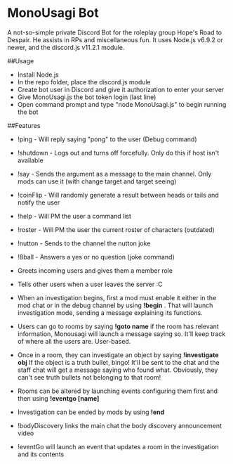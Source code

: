 # MonoUsagi Bot
A not-so-simple private Discord Bot for the roleplay group Hope's Road to Despair.
He assists in RPs and miscellaneous fun.
It uses Node.js v6.9.2 or newer, and the discord.js v11.2.1 module.

##Usage
* Install Node.js
* In the repo folder, place the discord.js module
* Create bot user in Discord and give it authorization to enter your server
* Give MonoUsagi.js the bot token login (last line)
* Open command prompt and type "node MonoUsagi.js" to begin running the bot

##Features
* !ping         - Will reply saying "pong" to the user (Debug command)
* !shutdown     - Logs out and turns off forcefully. Only do this if host isn't available
* !say          - Sends the argument as a message to the main channel. Only mods can use it (with change target and target seeing)
* !coinFlip     - Will randomly generate a result between heads or tails and notify the user
* !help         - Will PM the user a command list
* !roster       - Will PM the user the current roster of characters (outdated)
* !nutton       - Sends to the channel the nutton joke
* !8ball        - Answers a yes or no question (joke command)

* Greets incoming users and gives them a member role
* Tells other users when a user leaves the server :C

* When an investigation begins, first a mod must enable it either in the mod chat or in the debug channel by using **!begin** . That will launch investigation mode, sending a message explaining its functions.
* Users can go to rooms by saying **!goto name** if the room has relevant information, Monousagi will launch a message saying so. It'll keep track of where all the users are. User-based.
* Once in a room, they can investigate an object by saying **!investigate obj** If the object is a truth bullet, bingo! It'll be sent to the chat and the staff chat will get a message saying who found what. Obviously, they can't see truth bullets not belonging to that room!
* Rooms can be altered by launching events configuring them first and then using **!eventgo [name]**
* Investigation can be ended by mods by using **!end**
* !bodyDiscovery links the main chat the body discovery announcement video
* !eventGo will launch an event that updates a room in the investigation and its contents

